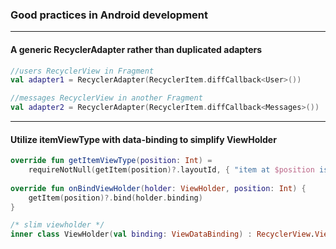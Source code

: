 ### Good practices in Android development

---
#### A generic RecyclerAdapter rather than duplicated adapters

```kotlin
//users RecyclerView in Fragment
val adapter1 = RecyclerAdapter(RecyclerItem.diffCallback<User>())

//messages RecyclerView in another Fragment
val adapter2 = RecyclerAdapter(RecyclerItem.diffCallback<Messages>())

```

---
#### Utilize itemViewType with data-binding to simplify ViewHolder

```kotlin
override fun getItemViewType(position: Int) =
	requireNotNull(getItem(position)?.layoutId, { "item at $position is null" })
            
override fun onBindViewHolder(holder: ViewHolder, position: Int) {
    getItem(position)?.bind(holder.binding)
}

/* slim viewholder */
inner class ViewHolder(val binding: ViewDataBinding) : RecyclerView.ViewHolder(binding.root)
```
